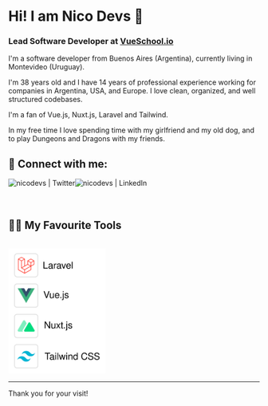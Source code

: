 # Hi! I am Nico Devs 👋

### Lead Software Developer at [VueSchool.io](https://vueschool.io)

I'm a software developer from Buenos Aires (Argentina), currently living in Montevideo (Uruguay).

I'm 38 years old and I have 14 years of professional experience working for companies in Argentina, USA, and Europe. I love clean, organized, and well structured codebases.

I'm a fan of Vue.js, Nuxt.js, Laravel and Tailwind.

In my free time I love spending time with my girlfriend and my old dog, and to play Dungeons and Dragons with my friends.

## 🤝 Connect with me:

[<img align="left" alt="nicodevs | Twitter" src="https://img.shields.io/badge/Twitter-1DA1F2?style=for-the-badge&logo=twitter&logoColor=white" />][twitter]
[<img align="left" alt="nicodevs | LinkedIn" src="https://img.shields.io/badge/LinkedIn-0077B5?style=for-the-badge&logo=linkedin&logoColor=white" />][linkedin]

<br />
<br />
<br />

## 👨‍💻 My Favourite Tools

<br />

<img src="https://raw.githubusercontent.com/nicodevs/nicodevs/main/img/tools.svg" alt="Laravel, Vue.js, Nuxt.js, Tailwind CSS" height="250px">

---



Thank you for your visit!

[twitter]: https://twitter.com/nicodevs
[linkedin]: https://www.linkedin.com/in/nicodevs/




